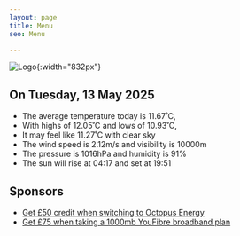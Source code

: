 ```yaml
---
layout: page
title: Menu
seo: Menu

---
```


![Logo](/images/logo.jpg){:width="832px"}

<!-- weather_marker starts -->
## On Tuesday, 13 May 2025

- The average temperature today is 11.67˚C,
- With highs of 12.05˚C and lows of 10.93˚C,
- It may feel like 11.27˚C with clear sky
- The wind speed is 2.12m/s and visibility is 10000m
- The pressure is 1016hPa and humidity is 91%
- The sun will rise at 04:17 and set at 19:51

<!-- weather_marker ends -->

## Sponsors

- [Get £50 credit when switching to Octopus Energy](https://bit.ly/3oD1nnS)
- [Get £75 when taking a 1000mb YouFibre broadband plan](https://aklam.io/91zWhU?)
